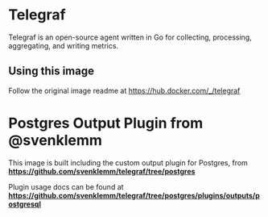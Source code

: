 # Telegraf
Telegraf is an open-source agent written in Go for collecting, processing, aggregating, and writing metrics.

## Using this image
Follow the original image readme at https://hub.docker.com/_/telegraf

# Postgres Output Plugin from @svenklemm
This image is built including the custom output plugin for Postgres, from **https://github.com/svenklemm/telegraf/tree/postgres**

Plugin usage docs can be found at **https://github.com/svenklemm/telegraf/tree/postgres/plugins/outputs/postgresql**
